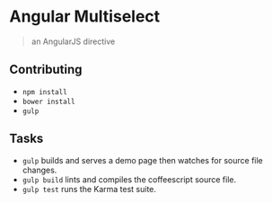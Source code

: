# Angular Multiselect

> an AngularJS directive 

## Contributing

* `npm install`
* `bower install`
* `gulp`

## Tasks

* `gulp` builds and serves a demo page then watches for source file changes.
* `gulp build` lints and compiles the coffeescript source file.
* `gulp test` runs the Karma test suite.
